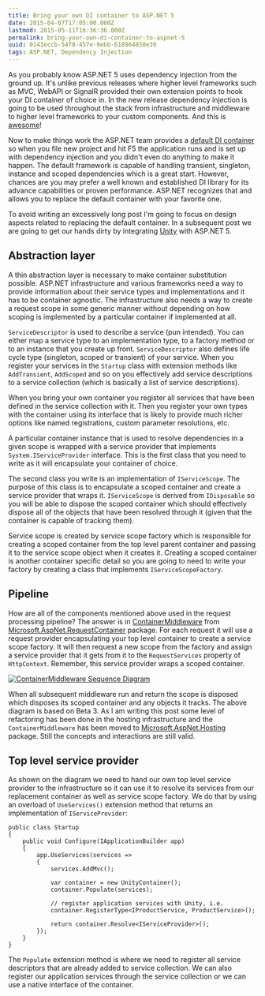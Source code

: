 ```yaml
---
title: Bring your own DI container to ASP.NET 5
date: 2015-04-07T17:05:00.000Z
lastmod: 2015-05-11T16:36:36.000Z
permalink: bring-your-own-di-container-to-aspnet-5
uuid: 0141eccb-54f8-457e-9ebb-618964850e39
tags: ASP.NET, Dependency Injection
---
```


As you probably know ASP.NET 5 uses dependency injection from the ground up. It's unlike previous releases where higher level frameworks such as MVC, WebAPI or SignalR provided their own extension points to hook your DI container of choice in. In the new release dependency injection is going to be used throughout the stack from infrastructure and middleware to higher level frameworks to your custom components. And this is [awesome](https://www.youtube.com/watch?v=StTqXEQ2l-Y)!

Now to make things work the ASP.NET team provides a [default DI container](https://github.com/aspnet/DependencyInjection) so when you file new project and hit F5 the application runs and is set up with dependency injection and you didn't even do anything to make it happen. The default framework is capable of handling transient, singleton, instance and scoped dependencies which is a great start. However, chances are you may prefer a well known and established DI library for its advance capabilities or proven performance. ASP.NET recognizes that and allows you to replace the default container with your favorite one.

To avoid writing an excessively long post I'm going to focus on design aspects related to replacing the default container. In a subsequent post we are going to get our hands dirty by integrating [Unity](http://unity.codeplex.com/) with ASP.NET 5.

## Abstraction layer

A thin abstraction layer is necessary to make container substitution possible. ASP.NET infrastructure and various frameworks need a way to provide information about their service types and implementations and it has to be container agnostic. The infrastructure also needs a way to create a request scope in some generic manner without depending on how scoping is implemented by a particular container if implemented at all.

`ServiceDescriptor` is used to describe a service (pun intended). You can either map a service type to an implementation type, to a factory method or to an instance that you create up front. `ServiceDescriptor` also defines life cycle type (singleton, scoped or transient) of your service. When you register your services in the `Startup` class with extension methods like `AddTransient`, `AddScoped` and so on you effectively add service descriptions to a service collection (which is basically a list of service descriptions).

When you bring your own container you register all services that have been defined in the service collection with it. Then you register your own types with the container using its interface that is likely to provide much richer options like named registrations, custom parameter resolutions, etc.

A particular container instance that is used to resolve dependencies in a given scope is wrapped with a service provider that implements `System.IServiceProvider` interface. This is the first class that you need to write as it will encapsulate your container of choice.

The second class you write is an implementation of `IServiceScope`. The purpose of this class is to encapsulate a scoped container and create a service provider that wraps it. `IServiceScope` is derived from `IDisposable` so you will be able to dispose the scoped container which should effectively dispose all of the objects that have been resolved through it (given that the container is capable of tracking them).

Service scope is created by service scope factory which is responsible for creating a scoped container from the top level parent container and passing it to the service scope object when it creates it. Creating a scoped container is another container specific detail so you are going to need to write your factory by creating a class that implements `IServiceScopeFactory`.

## Pipeline

How are all of the components mentioned above used in the request processing pipeline? The answer is in [ContainerMiddleware](https://github.com/aspnet/Hosting/blob/1.0.0-beta3/src/Microsoft.AspNet.RequestContainer/ContainerMiddleware.cs) from [Microsoft.AspNet.RequestContainer](https://github.com/aspnet/Hosting/tree/1.0.0-beta3/src/Microsoft.AspNet.RequestContainer) package. For each request it will use a request provider encapsulating your top level container to create a service scope factory. It will then request a new scope from the factory and assign a service provider that it gets from it to the `RequestServices` property of `HttpContext`. Remember, this service provider wraps a scoped container.

[![ContainerMiddleware Sequence Diagram](https://blogcontent.azureedge.net/ContainerMiddlewareSequence_thumb.png "ContainerMiddleware Sequence Diagram")](https://blogcontent.azureedge.net/ContainerMiddlewareSequence.png)

When all subsequent middleware run and return the scope is disposed which disposes its scoped container and any objects it tracks. The above diagram is based on Beta 3\. As I am writing this post some level of refactoring has been done in the hosting infrastructure and the `ContainerMiddleware` has been moved to [Microsoft.AspNet.Hosting](https://github.com/aspnet/Hosting) package. Still the concepts and interactions are still valid.

## Top level service provider

As shown on the diagram we need to hand our own top level service provider to the infrastructure so it can use it to resolve its services from our replacement container as well as service scope factory. We do that by using an overload of `UseServices()` extension method that returns an implementation of `IServiceProvider`:

```
public class Startup
{
    public void Configure(IApplicationBuilder app)
    {
        app.UseServices(services =>
        {
            services.AddMvc();

            var container = new UnityContainer();
            container.Populate(services);

            // register application services with Unity, i.e.
            container.RegisterType<IProductService, ProductService>();

            return container.Resolve<IServiceProvider>();
        });
    }
}

```

The `Populate` extension method is where we need to register all service descriptors that are already added to service collection. We can also register our application services through the service collection or we can use a native interface of the container.
